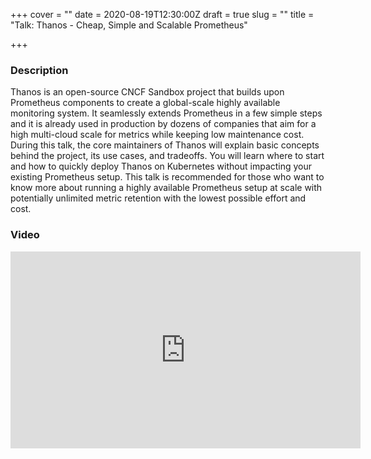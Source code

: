 +++
cover = ""
date = 2020-08-19T12:30:00Z
draft = true
slug = ""
title = "Talk: Thanos - Cheap, Simple and Scalable Prometheus"

+++
### Description

Thanos is an open-source CNCF Sandbox project that builds upon Prometheus components to create a global-scale highly available monitoring system. It seamlessly extends Prometheus in a few simple steps and it is already used in production by dozens of companies that aim for a high multi-cloud scale for metrics while keeping low maintenance cost. During this talk, the core maintainers of Thanos will explain basic concepts behind the project, its use cases, and tradeoffs. You will learn where to start and how to quickly deploy Thanos on Kubernetes without impacting your existing Prometheus setup. This talk is recommended for those who want to know more about running a highly available Prometheus setup at scale with potentially unlimited metric retention with the lowest possible effort and cost.

### Video

<div class="youtube">
<iframe width="560" height="315" src="https://www.youtube-nocookie.com/embed/Wroo1n5GWwg?rel=0" frameborder="0" allowfullscreen></iframe>
</div>